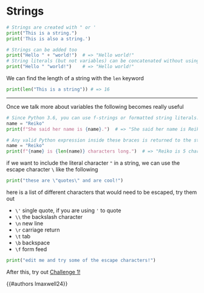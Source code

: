 # Strings

```py
# Strings are created with " or '
print("This is a string.")
print('This is also a string.')
```
```py
# Strings can be added too
print("Hello " + "world!")  # => "Hello world!"
# String literals (but not variables) can be concatenated without using '+'
print("Hello " "world!")    # => "Hello world!"
```

We can find the length of a string with the `len` keyword

```py
print(len("This is a string")) # => 16
```
---
Once we talk more about variables the following becomes really useful
```py
# Since Python 3.6, you can use f-strings or formatted string literals.
name = "Reiko"
print(f"She said her name is {name}.")  # => "She said her name is Reiko"
```

```py
# Any valid Python expression inside these braces is returned to the string.
name = "Reiko"
print(f"{name} is {len(name)} characters long.")  # => "Reiko is 5 characters long."
```

if we want to include the literal character `"` in a string, we can use the escape character `\` like the following
```py
print("these are \"quotes\" and are cool!")
```

here is a list of different characters that would need to be escaped, try them out

- `\'` single quote, if you are using `'` to quote
- `\\` the backslash character
- `\n` new line
- `\r` carriage return
- `\t` tab
- `\b` backspace
- `\f` form feed

```py
print("edit me and try some of the escape characters!")
```
After this, try out [Challenge 1!](../challenges/1.md)

{{#authors lmaxwell24}}